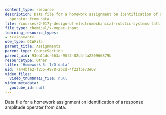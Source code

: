 ```yaml
---
content_type: resource
description: Data file for a homework assignment on identification of a response amplitude
  operator from data.
file: /courses/2-017j-design-of-electromechanical-robotic-systems-fall-2009/7a44bfe2f23649782bcd4f22f5e73e68_homework5.dat
file_type: chemical/x-mopac-input
learning_resource_types:
- Assignments
ocw_type: OCWFile
parent_title: Assignments
parent_type: CourseSection
parent_uid: 93ea44dc-663a-95f3-02d4-4a220966879b
resourcetype: Other
title: 'Homework 5: I/O data'
uid: 7a44bfe2-f236-4978-2bcd-4f22f5e73e68
video_files:
  video_thumbnail_file: null
video_metadata:
  youtube_id: null
---
```

Data file for a homework assignment on identification of a response amplitude operator from data.

